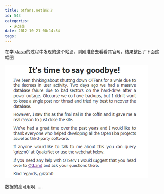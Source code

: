 ```yaml
---
title: otfans.net倒闭了
id: 543
categories:
  - 未分类
date: 2012-10-21 00:14:54
tags:
---
```


在学习[asio](http://think-async.com/ "asio")的过程中发现的这个站点，刚刚准备去看看其官网，结果整出了下面这幅图

![](/images/2012/10/otfans.png)

数据的高可用啊……